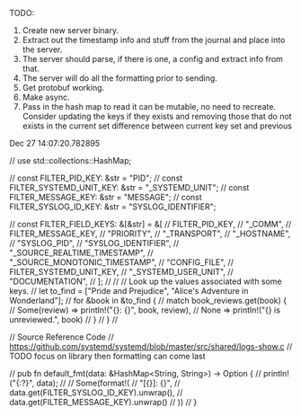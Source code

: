 TODO:
1. Create new server binary.
2. Extract out the timestamp info and stuff from the journal and place into the server.
3. The server should parse, if there is one, a config and extract info from that.
4. The server will do all the formatting prior to sending.
5. Get protobuf working.
6. Make async.
7. Pass in the hash map to read it can be mutable, no need to recreate.
    Consider updating the keys if they exists and removing those that do not exists in the current set difference between current key set and previous



Dec 27 14:07:20.782895



// use std::collections::HashMap;

// const FILTER_PID_KEY: &str = "PID";
// const FILTER_SYSTEMD_UNIT_KEY: &str = "_SYSTEMD_UNIT";
// const FILTER_MESSAGE_KEY: &str = "MESSAGE";
// const FILTER_SYSLOG_ID_KEY: &str =  "SYSLOG_IDENTIFIER";

// const FILTER_FIELD_KEYS: &[&str] = &[
// FILTER_PID_KEY,
// "_COMM",
// FILTER_MESSAGE_KEY,
// "PRIORITY",
// "_TRANSPORT",
// "_HOSTNAME",
// "SYSLOG_PID",
// "SYSLOG_IDENTIFIER",
// "_SOURCE_REALTIME_TIMESTAMP",
// "_SOURCE_MONOTONIC_TIMESTAMP",
// "CONFIG_FILE",
// FILTER_SYSTEMD_UNIT_KEY,
// "_SYSTEMD_USER_UNIT",
// "DOCUMENTATION",
// ];
//
//
// Look up the values associated with some keys.
// let to_find = ["Pride and Prejudice", "Alice's Adventure in Wonderland"];
// for &book in &to_find {
// match book_reviews.get(book) {
// Some(review) => println!("{}: {}", book, review),
// None => println!("{} is unreviewed.", book)
// }
// }
//

// Source Reference Code
// https://github.com/systemd/systemd/blob/master/src/shared/logs-show.c
// TODO focus on library then formatting can come last

// pub fn default_fmt(data: &HashMap<String, String>) -> Option<String> {
// println!("{:?}", data);
//
// Some(format!(
// "[{}]: {}",
// data.get(FILTER_SYSLOG_ID_KEY).unwrap(),
// data.get(FILTER_MESSAGE_KEY).unwrap()
// ))
// }
